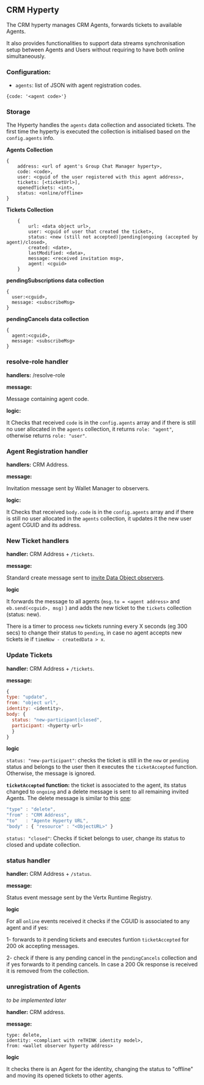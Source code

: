 ## CRM Hyperty

The CRM hyperty manages CRM Agents, forwards tickets to available Agents.

It also provides functionalities to support data streams synchronisation setup between Agents and Users without requiring to have both online simultaneously.

### Configuration:


* `agents`: list of JSON with agent registration codes.

`{code: '<agent code>'}`


### Storage

The Hyperty handles the `agents` data collection and associated tickets. The first time the hyperty is executed the collection is initialised based on the `config.agents` info.

**Agents Collection**

```
{
    address: <url of agent's Group Chat Manager hyperty>,
    code: <code>,
    user: <cguid of the user registered with this agent address>,
    tickets: [<ticketUrl>],
    openedTickets: <int>,
    status: <online/offline>
}
```

**Tickets Collection**

```
    {
        url: <data object url>,
        user: <cguid of user that created the ticket>,
        status: <new (still not accepted)|pending|ongoing (accepted by agent)/closed>,
        created: <date>,
        lastModified: <data>,
        message: <received invitation msg>,
        agent: <cguid>
    }
```

**pendingSubscriptions data collection**

```
{
  user:<cguid>,
  message: <subscribeMsg>
}
```

**pendingCancels data collection**

```
{
  agent:<cguid>,
  message: <subscribeMsg>
}
```

### resolve-role handler

**handlers:** /resolve-role

**message:**

Message containing agent code.

**logic:**

It Checks that received `code` is in the `config.agents` array and if there is still no user allocated in the `agents` collection, it returns `role: "agent"`, otherwise returns `role: "user"`.

### Agent Registration handler

**handlers:** CRM Address.

**message:**

Invitation message sent by Wallet Manager to observers.

**logic:**

It Checks that received `body.code` is in the `config.agents` array and if there is still no user allocated in the `agents` collection, it updates it the new user agent CGUID and its address.

### New Ticket handlers

**handler:** CRM Address + `/tickets`.

**message:**

Standard create message sent to [invite Data Object observers](https://github.com/reTHINK-project/specs/blob/master/messages/data-sync-messages.md#observer-invitation).

**logic**

It forwards the message to all agents (`msg.to = <agent address>` and `eb.send(<cguid>, msg)` ) and adds the new ticket to the `tickets` collection (status: new).

There is a timer to process `new` tickets running every X seconds (eg 300 secs) to change their status to `pending`, in case no agent accepts new tickets ie if `timeNow - createdData > x`.

### Update Tickets

**handler:** CRM Address + `/tickets`.

**message:**

```javascript
{
type: "update",
from: "object url",
identity: <identity>,
body: {
  status: "new-participant|closed",
  participant: <hyperty-url>
  }
}
```

**logic**

`status: "new-participant"`: checks the ticket is still in the `new` or `pending` status and belongs to the user then it executes the `ticketAccepted` function. Otherwise, the message is ignored.

**`ticketAccepted` function:** the ticket is associated to the agent, its status changed to `ongoing` and a delete message is sent to all remaining invited Agents. The delete message is similar to this [one](https://github.com/reTHINK-project/specs/blob/master/messages/data-sync-messages.md#delete-data-object-requested-by-reporter):

```javascript
"type" : "delete",
"from" : "CRM Address",
"to"   : "Agente Hyperty URL",
"body" : { "resource" : "<ObjectURL>" }
```

`status: "closed"`: Checks if ticket belongs to user, change its status to closed and update collection.

### status handler

**handler:** CRM Address + `/status`.

**message:**

Status event message sent by the Vertx Runtime Registry.

**logic**

For all `online` events received it checks if the CGUID is associated to any agent and if yes:

1- forwards to it pending tickets and executes funtion `ticketAccepted` for 200 ok accepting messages.

2- check if there is any pending cancel in the `pendingCancels` collection and if yes forwards to it pending cancels. In case a 200 Ok response is received it is removed from the collection.

### unregistration of Agents

*to be implemented later*

**handler:** CRM address.

**message:**

```
type: delete,
identity: <compliant with reTHINK identity model>,
from: <wallet observer hyperty address>
```

**logic**

It checks there is an Agent for the identity, changing the status to "offline" and moving its opened tickets to other agents.

